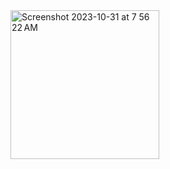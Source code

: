 <img width="238" alt="Screenshot 2023-10-31 at 7 56 22 AM" src="https://github.com/Parth1820/Tip_calculator_Parth/assets/139493808/49c5d11c-0091-4910-9f31-c24e46f98b53">
